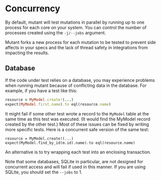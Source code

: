 Concurrency
===========

By default, mutant will test mutations in parallel by running up
to one process for each core on your system. You can control the
number of processes created using the `-j/--jobs` argument.

Mutant forks a new process for each mutation to be tested to prevent side
affects in your specs and the lack of thread safety in integrations from
impacting the results.

Database
--------

If the code under test relies on a database, you may experience problems
when running mutant because of conflicting data in the database. For
example, if you have a test like this:

```ruby
resource = MyModel.create!(...)
expect(MyModel.first.name).to eql(resource.name)
```

It might fail if some other test wrote a record to the `MyModel` table
at the same time as this test was executed. (It would find the MyModel
record created by the other test.) Most of these issues can be fixed
by writing more specific tests. Here is a concurrent safe version of
the same test:

```
resource = MyModel.create!(...)
expect(MyModel.find_by_id(m.id).name).to eql(resource.name)
```

An alternative is to try wrapping each test into an enclosing transaction.

Note that some databases, SQLite in particular, are not designed for
concurrent access and will fail if used in this manner. If you are
using SQLite, you should set the `--jobs` to 1.

